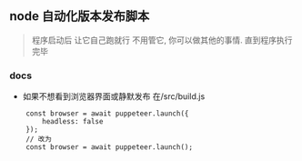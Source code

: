 ## node 自动化版本发布脚本
> 程序启动后 让它自己跑就行 不用管它, 你可以做其他的事情. 直到程序执行完毕
### docs
- 如果不想看到浏览器界面或静默发布 在/src/build.js
```
    const browser = await puppeteer.launch({
        headless: false
    });
    // 改为
    const browser = await puppeteer.launch();
```
